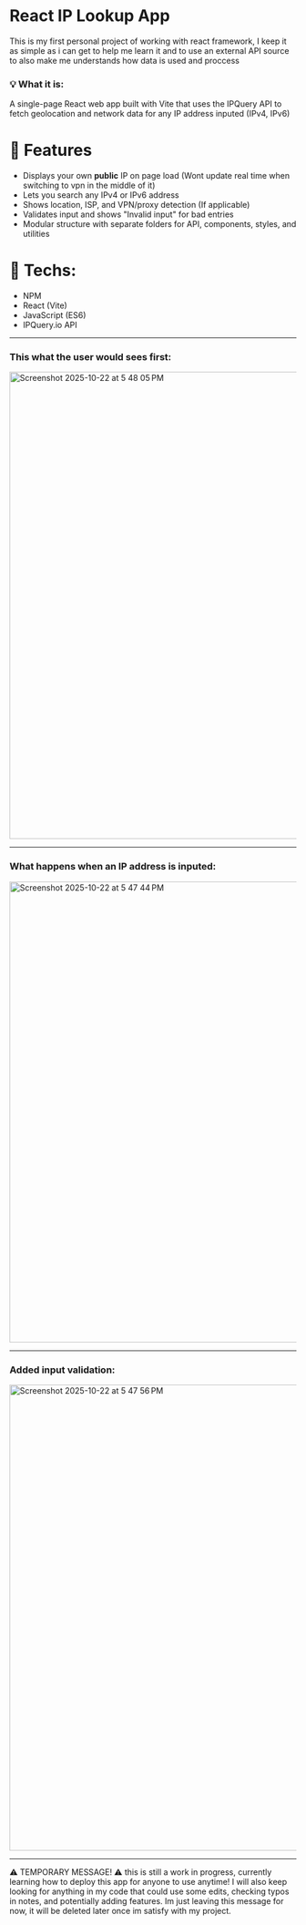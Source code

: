 # React IP Lookup App
This is my first personal project of working with react framework, I keep it as simple as i can get to help me learn it and to use an external API source to also make me understands how data is used and proccess

<h3>💡 What it is: </h3>
A single-page React web app built with Vite that uses the IPQuery API to fetch geolocation and network data for any IP address inputed (IPv4, IPv6)

# 🚀 Features
- Displays your own **public** IP on page load (Wont update real time when switching to vpn in the middle of it)
- Lets you search any IPv4 or IPv6 address
- Shows location, ISP, and VPN/proxy detection (If applicable)
- Validates input and shows "Invalid input" for bad entries 
- Modular structure with separate folders for API, components, styles, and utilities

# 🧰 Techs:
- NPM 
- React (Vite)
- JavaScript (ES6)
- IPQuery.io API

----------------

<h3>This what the user would sees first:</h3>
<img width="1440" height="820" alt="Screenshot 2025-10-22 at 5 48 05 PM" src="https://github.com/user-attachments/assets/6543767d-320a-43c4-9fc7-c77fe8a8535f" />

----------------

<h3>What happens when an IP address is inputed:</h3>

<img width="1428" height="809" alt="Screenshot 2025-10-22 at 5 47 44 PM" src="https://github.com/user-attachments/assets/56bdf0e2-120d-41f7-a164-575f9ae7d9ca" />

----------------

<h3>Added input validation:</h3>

<img width="1432" height="818" alt="Screenshot 2025-10-22 at 5 47 56 PM" src="https://github.com/user-attachments/assets/d3dc8fbf-22d5-428e-a1fb-6f3daca734bb" />

------------


⚠️ TEMPORARY MESSAGE! ⚠️
this is still a work in progress, currently learning how to deploy this app for anyone to use anytime! I will also keep looking for anything in my code that could use some edits, checking typos in notes, and potentially adding features. Im just leaving this message for now, it will be deleted later once im satisfy with my project. 
